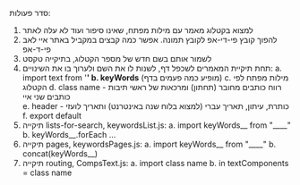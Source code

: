 

סדר פעולות:
1. למצוא בקטלוג מאמר עם מילות מפתח, שאינו סיפור ועוד לא עלה לאתר
2. להפוך קובץ פי-די-אפ לקובץ תמונה. אפשר כמה קבצים במקביל באתר איי לאב פי-ד-אפ
3. לשמור אותם בשם חדש של מספר הקטלוג, בתיקייה טקסט
4. תחת תיקיית המאמרים לשכפל דף, לשנות לו את השם ולערוך בו את השינויים:
    a. import text from '____'
    b. keyWords____ (מופיע כמה פעמים בדף)
    c. מילות מפתח לפי הקטלוג
    d. class name -  רווח כותבים מחובר (תחתון) ומרכאות של ראשי תיבות כותבים שני איי  
    e. header - כותרת, עיתון, תאריך עברי (למצוא בלוח שנה באינטרנט) ותאריך לועזי
    f. export default
5. תיקייה lists-for-search, keywordsList.js:
    a. import keyWords__ from "____"
    b. keyWords__.forEach ...
6. תיקייה pages, keywordsPages.js:
    a. import keyWords__ from "____"
    b. concat(keyWords__)  
7. תיקייה routing, CompsText.js:
    a. import class name
    b. in textComponents = class name









